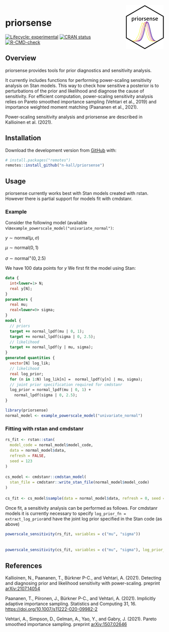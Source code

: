 
<!-- README.md is generated from README.Rmd. Please edit that file -->
<img src='man/figures/logo.png' align="right" height="139" />

# priorsense

<!-- badges: start -->
[![Lifecycle: experimental](https://img.shields.io/badge/lifecycle-experimental-orange.svg)](https://www.tidyverse.org/lifecycle/#experimental) [![CRAN status](https://www.r-pkg.org/badges/version/priorsense)](https://CRAN.R-project.org/package=priorsense) [![R-CMD-check](https://github.com/n-kall/priorsense/workflows/R-CMD-check/badge.svg)](https://github.com/n-kall/priorsense/actions) <!-- badges: end -->

## Overview

priorsense provides tools for prior diagnostics and sensitivity analysis.

It currently includes functions for performing power-scaling sensitivity analysis on Stan models. This way to check how sensitive a posterior is to perturbations of the prior and likelihood and diagnose the cause of sensitivity. For efficient computation, power-scaling sensitivity analysis relies on Pareto smoothed importance sampling (Vehtari et al., 2019) and importance weighted moment matching (Paananen et al., 2021).

Power-scaling sensitivity analysis and priorsense are described in Kallioinen et al. (2021).

## Installation

Download the development version from [GitHub](https://github.com/) with:

``` r
# install.packages("remotes")
remotes::install_github("n-kall/priorsense")
```

## Usage

priorsense currently works best with Stan models created with rstan. However there is partial support for models fit with cmdstanr.

### Example

Consider the following model (available via`example_powerscale_model("univariate_normal")`:

*y* ∼ normal(*μ*, *σ*)

*μ* ∼ normal(0, 1)

*σ* ∼ normal<sup>+</sup>(0, 2.5)

We have 100 data points for *y* We first fit the model using Stan:

``` stan
data {
  int<lower=1> N;
  real y[N];
}
parameters {
  real mu;
  real<lower=0> sigma;
}
model {
  // priors
  target += normal_lpdf(mu | 0, 1);
  target += normal_lpdf(sigma | 0, 2.5);
  // likelihood
  target += normal_lpdf(y | mu, sigma);
}
generated quantities {
  vector[N] log_lik;
  // likelihood
  real log_prior;
  for (n in 1:N) log_lik[n] =  normal_lpdf(y[n] | mu, sigma);
  // joint prior specification required for cmdstanr
  log_prior = normal_lpdf(mu | 0, 1) +
    normal_lpdf(sigma | 0, 2.5);
}
```

``` r
library(priorsense)
normal_model <- example_powerscale_model("univariate_normal")
```

### Fitting with rstan and cmdstanr

``` r
rs_fit <- rstan::stan(
  model_code = normal_model$model_code,
  data = normal_model$data,
  refresh = FALSE,
  seed = 123
)

cs_model <- cmdstanr::cmdstan_model(
  stan_file = cmdstanr::write_stan_file(normal_model$model_code)
)

cs_fit <- cs_model$sample(data = normal_model$data, refresh = 0, seed = 123) 
```

Once fit, a sensitivity analysis can be performed as follows. For cmdstanr models it is currently necessary to specify `log_prior_fn = extract_log_prior`and have the joint log prior specified in the Stan code (as above)

``` r
powerscale_sensitivity(rs_fit, variables = c("mu", "sigma"))


powerscale_sensitivity(cs_fit, variables = c("mu", "sigma"), log_prior_fn = extract_log_prior)
```

## References

Kallioinen, N., Paananen, T., Bürkner P-C., and Vehtari, A. (2021). Detecting and diagnosing prior and likelihood sensitivity with power-scaling. preprint [arXiv:2107.14054](https://arxiv.org/abs/2107.14054)

Paananen, T., Piironen, J., Bürkner P-C., and Vehtari, A. (2021). Implicitly adaptive importance sampling. Statistics and Computing 31, 16. <https://doi.org/10.1007/s11222-020-09982-2>

Vehtari, A., Simpson, D., Gelman, A., Yao, Y., and Gabry, J. (2021). Pareto smoothed importance sampling. preprint [arXiv:1507.02646](https://arxiv.org/abs/1507.02646)
